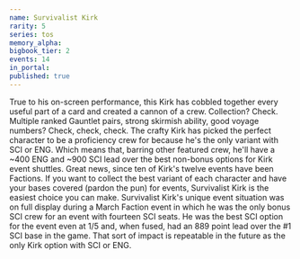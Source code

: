 ```yaml
---
name: Survivalist Kirk
rarity: 5
series: tos
memory_alpha:
bigbook_tier: 2
events: 14
in_portal:
published: true
---
```


True to his on-screen performance, this Kirk has cobbled together every useful part of a card and created a cannon of a crew. Collection? Check. Multiple ranked Gauntlet pairs, strong skirmish ability, good voyage numbers? Check, check, check. The crafty Kirk has picked the perfect character to be a proficiency crew for because he's the only variant with SCI or ENG. Which means that, barring other featured crew, he'll have a ~400 ENG and ~900 SCI lead over the best non-bonus options for Kirk event shuttles. Great news, since ten of Kirk's twelve events have been Factions. If you want to collect the best variant of each character and have your bases covered (pardon the pun) for events, Survivalist Kirk is the easiest choice you can make.
Survivalist Kirk's unique event situation was on full display during a March Faction event in which he was the only bonus SCI crew for an event with fourteen SCI seats. He was the best SCI option for the event even at 1/5 and, when fused, had an 889 point lead over the #1 SCI base in the game. That sort of impact is repeatable in the future as the only Kirk option with SCI or ENG.
